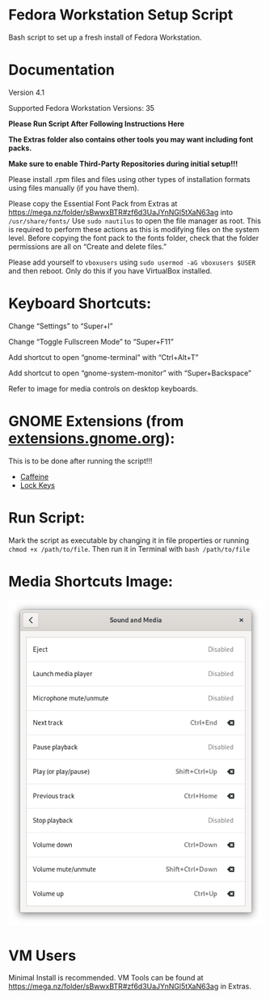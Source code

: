 # Fedora Workstation Setup Script
Bash script to set up a fresh install of Fedora Workstation.


# Documentation

Version 4.1

Supported Fedora Workstation Versions: 35

**Please Run Script After Following Instructions Here**

**The Extras folder also contains other tools you may want including font packs.**

**Make sure to enable Third-Party Repositories during initial setup!!!**

Please install .rpm files and files using other types of installation formats using files manually (if you have them).

Please copy the Essential Font Pack from Extras at https://mega.nz/folder/sBwwxBTR#zf6d3UaJYnNGl5tXaN63ag into `/usr/share/fonts/` Use `sudo nautilus` to open the file manager as root. This is required to perform these actions as this is modifying files on the system level. Before copying the font pack to the fonts folder, check that the folder permissions are all on “Create and delete files.”

Please add yourself to `vboxusers` using `sudo usermod -aG vboxusers $USER` and then reboot. Only do this if you have VirtualBox installed.


# Keyboard Shortcuts:

Change “Settings” to “Super+I”

Change “Toggle Fullscreen Mode” to “Super+F11”

Add shortcut to open “gnome-terminal” with “Ctrl+Alt+T”

Add shortcut to open “gnome-system-monitor” with “Super+Backspace”

Refer to image for media controls on desktop keyboards.


# GNOME Extensions (from [extensions.gnome.org](https://extensions.gnome.org/)):

This is to be done after running the script!!!

- [Caffeine](https://extensions.gnome.org/extension/517/caffeine/)
- [Lock Keys](https://extensions.gnome.org/extension/36/lock-keys/)


# Run Script:

Mark the script as executable by changing it in file properties or running `chmod +x /path/to/file`. Then run it in Terminal with `bash /path/to/file`


# Media Shortcuts Image:
![Error](https://raw.githubusercontent.com/TechnologyMan101/fedora-workstation-setup-script/main/Media%20Shortcuts%20for%20Desktop%20Keyboards.png)


# VM Users

Minimal Install is recommended. VM Tools can be found at  https://mega.nz/folder/sBwwxBTR#zf6d3UaJYnNGl5tXaN63ag in Extras.
